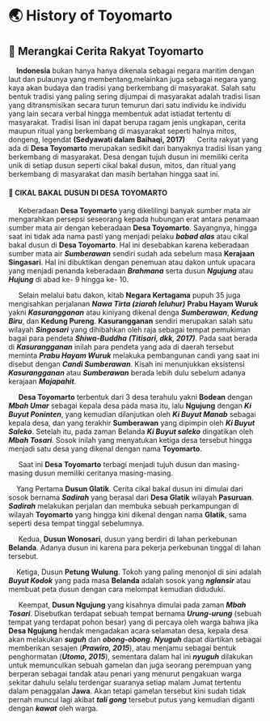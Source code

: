 
# :earth_asia: History of Toyomarto

## :mag_right: Merangkai Cerita Rakyat Toyomarto	

&nbsp;&nbsp;&nbsp;&nbsp;**Indonesia** bukan hanya hanya dikenala sebagai negara maritim dengan laut dan pulaunya yang membentang,melainkan juga sebagai negara yang kaya akan budaya dan tradisi yang berkembang di masyarakat. Salah satu bentuk tradisi yang paling sering dijumpai di masyarakat adalah tradisi lisan yang ditransmisikan secara turun temurun dari satu individu ke individu yang lain secara verbal hingga membentuk adat istiadat tertentu di masyarakat. Tradisi lisan ini dapat berupa ragam jenis ungkapan, cerita maupun ritual yang berkembang di masyarakat seperti halnya mitos, dongeng, legendat **(Sedyawati dalam Baihaqi, 2017)**
&nbsp;&nbsp;&nbsp;&nbsp; Cerita rakyat yang ada di **Desa Toyomarto** merupakan sedikit dari banyaknya tradisi lisan yang berkembang di masyarakat. Desa dengan tujuh dusun ini memiliki cerita unik di setiap dusun seperti cikal bakal dusun, mitos, dan ritual yang berkembang di masyarakat dan masih bertahan hingga saat ini.

#### :scroll: CIKAL BAKAL DUSUN DI DESA TOYOMARTO
&nbsp;&nbsp;&nbsp;&nbsp; Keberadaan **Desa Toyomarto** yang dikelilingi banyak sumber mata air mengarahkan persepsi seseorang kepada hubungan erat antara penamaan sumber mata air dengan keberadaan **Desa Toyomarto**. Sayangnya, hingga saat ini tidak ada nama pasti yang menjadi pelaku ***babad alas*** atau cikal bakal dusun di **Desa Toyomarto**. Hal ini desebabkan karena keberadaan sumber mata air ***Sumberawan*** sendiri sudah ada sebelum masa **Kerajaan Singasari**. Hal ini dibuktikan dengan penemuan atau dakon untuk upacara yang menjadi penanda keberadaan ***Brahmana*** serta dusun ***Ngujung*** atau ***Hujung*** di abad ke- 9 hingga ke- 10.

&nbsp;&nbsp;&nbsp;&nbsp; Selain melalui batu dakon, kitab **Negara Kertagama**  pupuh 35 juga mengisahkan perjalanan ***Nawa Tirta (ziarah leluhur)***  **Prabu Hayam Wuruk** yakni ***Kasurangganan*** atau kiniyang dikenal denga ***Sumberawan***, ***Kedung Biru***,  dan **Kedung Pureng**. **Kasurangganan** sendiri merupakan salah satu wilayah ***Singosari*** yang dihibahkan oleh raja sebagai tempat pemukiman bagai para pendeta ***Shiwa-Buddha*** ***(Titisari, dkk, 2017)***. Pada saat berada di ***Kasurangganan*** inilah para pendeta yang ada di daerah tersebut meminta ***Prabu Hayam Wuruk*** melakuka pembangunan candi yang saat ini disebut dengan ***Candi Sumberawan***. Kisah ini menunjukkan eksistensi ***Kasurangganan*** atau ***Sumberawan*** berada lebih dulu sebelum adanya kerajaan ***Majapahit***.

&nbsp;&nbsp;&nbsp;&nbsp; **Desa Toyomarto** terbentuk dari 3 desa terahulu yakni **Bodean** dengan ***Mbah Umar*** sebagai kepala desa pada masa itu, lalu **Ngujung** dengan ***Ki Buyut Poninten***, yang kemudian dilanjutkan oleh ***Ki Buyut Manab*** sebagai kepala desa, dan yang terakhir **Sumberawan** yang dipimpin oleh ***Ki Buyut Saleko***. Setelah itu, pada zaman Belanda ***Ki Buyut saleko*** dingatikan oleh ***Mbah Tosari***. Sosok inilah yang menyatukan ketiga desa tersebut hingga menjadi satu desa yang dikenal dengan nama **Toyomarto**.

&nbsp;&nbsp;&nbsp;&nbsp; Saat ini **Desa Toyomarto** terbagi menjadi tujuh dusun dan masing-masing dusun memiliki ceritanya masing-masing. 

&nbsp;&nbsp;&nbsp;&nbsp;Yang Pertama **Dusun Glatik**. Cerita cikal bakal dusun ini dimulai dari sosok bernama ***Sadirah*** yang berasal dari **Desa Glatik** wilayah **Pasuruan**. ***Sadirah*** melakukan perjalan dan membuka sebuah perkampungan di wilayah **Toyomarto** yang hingga kini dikenal dengan nama **Glatik**, sama seperti desa tempat tinggal sebelumnya.

&nbsp;&nbsp;&nbsp;&nbsp; Kedua, **Dusun Wonosari**, dusun yang berdiri di lahan perkebunan **Belanda**. Adanya dusun ini karena para pekerja perkebunan tinggal di lahan tersebut. 

&nbsp;&nbsp;&nbsp;&nbsp;Ketiga, Dusun **Petung Wulung**. Tokoh yang paling menonjol di sini adalah ***Buyut Kodok*** yang pada masa **Belanda** adalah sosok yang ***nglansir*** atau membuat peta dusun dengan cara melompat kemudian diduduki. 

&nbsp;&nbsp;&nbsp;&nbsp; Keempat, **Dusun Ngujung** yang kisahnya dimulai  pada zaman ***Mbah Tosari***. Disebutkan terdapat sebuah tempat bernama ***Urung-urung*** (sebuah tempat yang terdapat pohon besar) yang di percaya oleh warga bahwa jika **Desa Ngujung** hendak mengadakan acara selamatan desa, kepala desa akan melakukan ***suguh*** dan ***obong-obong***. ***Nyuguh*** dapat diartikan sebagai memberikan sesajen (***Prawiro, 2015***), atau menjamu sebagai bentuk penghormatan (***Utomo, 2015***), sementara dalam hal ini ***nyuguh*** dilakukan untuk memunculkan sebuah gamelan dan juga seorang perempuan yang berperan sebagai tandak atau penari yang menurut pengakuan warga sekitar dahulu selalu terdengar suaranya setiap malam Jumat tertentu dalam penaggalan **Jawa**. Akan tetapi gamelan tersebut kini sudah tidak pernah muncul lagi akibat ***tali gong*** tersebut putus yang kemudian diganti dengan ***kawat*** oleh warga.

